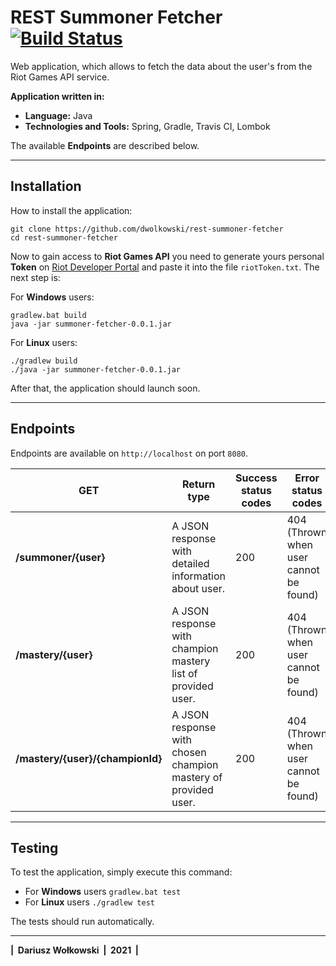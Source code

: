 # REST Summoner Fetcher [![Build Status](https://app.travis-ci.com/dwolkowski/rest-summoner-fetcher.svg?branch=master)](https://app.travis-ci.com/dwolkowski/rest-summoner-fetcher)
Web application, which allows to fetch the data about the user's from the Riot Games API service.

**Application written in:**
- **Language:** Java
- **Technologies and Tools:** Spring, Gradle, Travis CI, Lombok

The available **Endpoints** are described below.
___
## Installation
How to install the application:
```
git clone https://github.com/dwolkowski/rest-summoner-fetcher
cd rest-summoner-fetcher
```

Now to gain access to **Riot Games API** you need to generate yours personal **Token** on [Riot Developer Portal](https://developer.riotgames.com/) 
and paste it into the file `riotToken.txt`. The next step is:

For **Windows** users:
```
gradlew.bat build
java -jar summoner-fetcher-0.0.1.jar
```
For **Linux** users:
```
./gradlew build 
./java -jar summoner-fetcher-0.0.1.jar
```
 After that, the application should launch soon.
___
## Endpoints

Endpoints are available on `http://localhost` on port `8080`.

| GET                                         | Return type                                                   | Success status codes   | Error status codes                     |
| --------------------------------------------| --------------------------------------------------------------| ---------------------  | ---------------------------------------|
| **/summoner/{user}**                        | A JSON response with detailed information about user.         | 200                    | 404 (Thrown when user cannot be found) |
| **/mastery/{user}**                         | A JSON response with champion mastery list of provided user.  | 200                    | 404 (Thrown when user cannot be found) |
| **/mastery/{user}/{championId}**            | A JSON response with chosen champion mastery of provided user.| 200                    | 404 (Thrown when user cannot be found) | 
___
## Testing
To test the application, simply execute this command:
- For **Windows** users `gradlew.bat test`
- For **Linux** users `./gradlew test`

The tests should run automatically.

___
<div><b> |&nbsp; Dariusz Wołkowski &nbsp;|&nbsp; 2021 &nbsp;| </b> </div>



